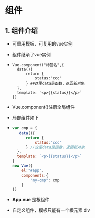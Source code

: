 # 组件

## 1. 组件介绍

- 可重用模板，可复用的vue实例

- 组件继承了vue实例

- ```vue
  Vue.component("标签名",{
  	data(){
  		return {
  			status:"ccc"
  		} ##这里data是函数，返回新对象
  	},
  	template: `<p>{{status}}</p>`
  })
  ```

- Vue.component()注册全局组件

- 局部组件如下

- ```js
  var cmp = {
     data(){
  		return {
  			status:"ccc"
  		} //这里data是函数，返回新对象
  	},
  	template: `<p>{{status}}</p>` 
  }
  new Vue({
      el:"#app",
      components:{
          "my-cmp": cmp
      }
  })
  ```

- **App.vue** 是根组件

- 自定义组件，模板只能有一个根元素 div